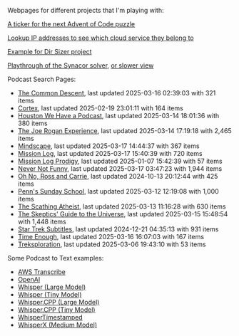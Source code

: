 Webpages for different projects that I'm playing with:

[A ticker for the next Advent of Code puzzle](https://seligman.github.io/aoc_ticker.html)

[Lookup IP addresses to see which cloud service they belong to](https://seligman.github.io/cloud-ips/index.html)

[Example for Dir Sizer project](https://seligman.github.io/dir_sizer/cost_example.html)

[Playthrough of the Synacor solver](https://seligman.github.io/synacor/run_script_speed.html), [or slower view](https://seligman.github.io/synacor/run_script.html)

Podcast Search Pages:
<!-- Podcasts Start -->
* [The Common Descent](https://seligman.github.io/podcasts/common_descent/common_descent.html), last updated 2025-03-16 02:39:03 with 321 items
* [Cortex](https://seligman.github.io/podcasts/cortex_pod/cortex_pod.html), last updated 2025-02-19 23:01:11 with 164 items
* [Houston We Have a Podcast](https://seligman.github.io/podcasts/houston_we_have_a_podcast/houston_we_have_a_podcast.html), last updated 2025-03-14 18:01:36 with 380 items
* [The Joe Rogan Experience](https://seligman.github.io/podcasts/jre/jre.html), last updated 2025-03-14 17:19:18 with 2,465 items
* [Mindscape](https://seligman.github.io/podcasts/mindscape/mindscape.html), last updated 2025-03-17 14:44:37 with 367 items
* [Mission Log](https://seligman.github.io/podcasts/mission_log/mission_log.html), last updated 2025-03-17 15:40:39 with 720 items
* [Mission Log Prodigy](https://seligman.github.io/podcasts/ml_prodigy/ml_prodigy.html), last updated 2025-01-07 15:42:39 with 57 items
* [Never Not Funny](https://seligman.github.io/podcasts/nevernotfunny/nevernotfunny.html), last updated 2025-03-17 03:47:23 with 1,944 items
* [Oh No, Ross and Carrie](https://seligman.github.io/podcasts/oh_no/oh_no.html), last updated 2024-10-13 20:12:44 with 425 items
* [Penn's Sunday School](https://seligman.github.io/podcasts/penn_sunday_school/penn_sunday_school.html), last updated 2025-03-12 12:19:08 with 1,000 items
* [The Scathing Atheist](https://seligman.github.io/podcasts/scathing/scathing.html), last updated 2025-03-13 11:16:28 with 630 items
* [The Skeptics' Guide to the Universe](https://seligman.github.io/podcasts/sgu/sgu.html), last updated 2025-03-15 15:48:54 with 1,448 items
* [Star Trek Subtitles](https://seligman.github.io/star_trek_subtitles/star_trek_subtitles.html), last updated 2024-12-21 04:35:13 with 931 items
* [Time Enough](https://seligman.github.io/podcasts/time_enough/time_enough.html), last updated 2025-03-16 16:07:03 with 167 items
* [Treksploration](https://seligman.github.io/podcasts/treksploration/treksploration.html), last updated 2025-03-06 19:43:10 with 53 items
<!-- Podcasts End -->

Some Podcast to Text examples:
* [AWS Transcribe](https://seligman.github.io/podcast_to_text/Example-Results-AWS-Transcribe.html)
* [OpenAI](https://seligman.github.io/podcast_to_text/Example-Results-OpenAI.html)
* [Whisper (Large Model)](https://seligman.github.io/podcast_to_text/Example-Results-Whisper-Large.html)
* [Whisper (Tiny Model)](https://seligman.github.io/podcast_to_text/Example-Results-Whisper-Tiny.html)
* [Whisper.CPP (Large Model)](https://seligman.github.io/podcast_to_text/Example-Results-Whisper_CPP-Large.html)
* [Whisper.CPP (Tiny Model)](https://seligman.github.io/podcast_to_text/Example-Results-Whisper_CPP-Tiny.html)
* [WhisperTimestamped](https://seligman.github.io/podcast_to_text/Example-Results-WhisperTimestamped-Medium.html)
* [WhisperX (Medium Model)](https://seligman.github.io/podcast_to_text/Example-Results-WhisperX-Medium.html)

